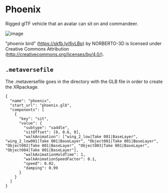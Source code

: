# Phoenix

Rigged glTF vehicle that an avatar can sit on and commandeer.

![image](https://user-images.githubusercontent.com/64185677/169653413-2d3e2241-b89f-4780-9407-e948c7998042.png)

"phoenix bird" (https://skfb.ly/6vLBp) by NORBERTO-3D is licensed under Creative Commons Attribution (http://creativecommons.org/licenses/by/4.0/).

## `.metaversefile`

The .metaversefile goes in the directory with the GLB file in order to create the XRpackage.


```
{
  "name": "phoenix",
  "start_url": "phoenix.glb",
  "components": [
    {
      "key": "sit",
      "value": {
        "subtype": "saddle",
        "sitOffset": [0, 0.6, 0],
        "walkAnimation": ["wing_2_low|Take 001|BaseLayer", "wing_2_low001|Take 001|BaseLayer", "Object001|Take 001|BaseLayer", "Object002|Take 001|BaseLayer", "Object003|Take 001|BaseLayer", "Object004|Take 001|BaseLayer"],
        "walkAnimationHoldTime": 1,
        "walkAnimationSpeedFactor": 0.1,
        "speed": 0.02,
        "damping": 0.99
      }
    }
  ]
}
```
